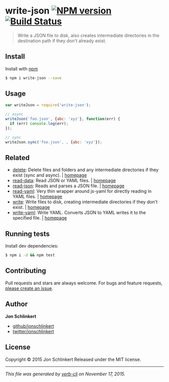 # write-json [![NPM version](https://badge.fury.io/js/write-json.svg)](http://badge.fury.io/js/write-json)  [![Build Status](https://travis-ci.org/jonschlinkert/write-json.svg)](https://travis-ci.org/jonschlinkert/write-json)

> Write a JSON file to disk, also creates intermediate directories in the destination path if they don't already exist.

## Install

Install with [npm](https://www.npmjs.com/)

```sh
$ npm i write-json --save
```

## Usage

```js
var writeJson = require('write-json'); 

// async
writeJson('foo.json', {abc: 'xyz'}, function(err) {
  if (err) console.log(err);
});

// sync
writeJson.sync('foo.json', , {abc: 'xyz'});
```

## Related

* [delete](https://www.npmjs.com/package/delete): Delete files and folders and any intermediate directories if they exist (sync and async). | [homepage](https://github.com/jonschlinkert/delete)
* [read-data](https://www.npmjs.com/package/read-data): Read JSON or YAML files. | [homepage](https://github.com/jonschlinkert/read-data)
* [read-json](https://www.npmjs.com/package/read-json): Reads and parses a JSON file. | [homepage](https://github.com/azer/read-json#readme)
* [read-yaml](https://www.npmjs.com/package/read-yaml): Very thin wrapper around js-yaml for directly reading in YAML files. | [homepage](https://github.com/jonschlinkert/read-yaml)
* [write](https://www.npmjs.com/package/write): Write files to disk, creating intermediate directories if they don't exist. | [homepage](https://github.com/jonschlinkert/write)
* [write-yaml](https://www.npmjs.com/package/write-yaml): Write YAML. Converts JSON to YAML writes it to the specified file. | [homepage](https://github.com/jonschlinkert/write-yaml)

## Running tests

Install dev dependencies:

```sh
$ npm i -d && npm test
```

## Contributing

Pull requests and stars are always welcome. For bugs and feature requests, [please create an issue](https://github.com/jonschlinkert/write-json/issues/new).

## Author

**Jon Schlinkert**

+ [github/jonschlinkert](https://github.com/jonschlinkert)
+ [twitter/jonschlinkert](http://twitter.com/jonschlinkert)

## License

Copyright © 2015 Jon Schlinkert
Released under the MIT license.

***

_This file was generated by [verb-cli](https://github.com/assemble/verb-cli) on November 17, 2015._